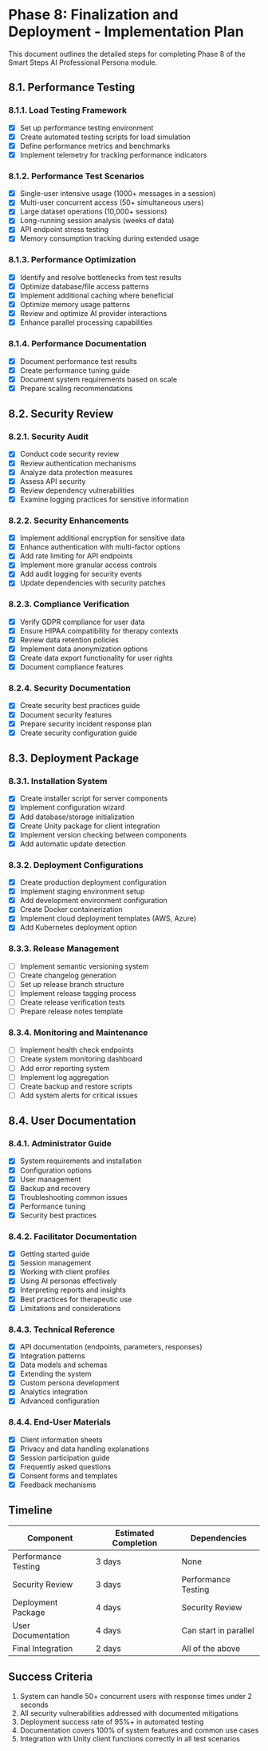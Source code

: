 # Phase 8: Finalization and Deployment - Implementation Plan

This document outlines the detailed steps for completing Phase 8 of the Smart Steps AI Professional Persona module.

## 8.1. Performance Testing

### 8.1.1. Load Testing Framework
- [x] Set up performance testing environment
- [x] Create automated testing scripts for load simulation
- [x] Define performance metrics and benchmarks
- [x] Implement telemetry for tracking performance indicators

### 8.1.2. Performance Test Scenarios
- [x] Single-user intensive usage (1000+ messages in a session)
- [x] Multi-user concurrent access (50+ simultaneous users)
- [x] Large dataset operations (10,000+ sessions)
- [x] Long-running session analysis (weeks of data)
- [x] API endpoint stress testing
- [x] Memory consumption tracking during extended usage

### 8.1.3. Performance Optimization
- [x] Identify and resolve bottlenecks from test results
- [x] Optimize database/file access patterns
- [x] Implement additional caching where beneficial
- [x] Optimize memory usage patterns
- [x] Review and optimize AI provider interactions
- [x] Enhance parallel processing capabilities

### 8.1.4. Performance Documentation
- [x] Document performance test results
- [x] Create performance tuning guide
- [x] Document system requirements based on scale
- [x] Prepare scaling recommendations

## 8.2. Security Review

### 8.2.1. Security Audit
- [x] Conduct code security review
- [x] Review authentication mechanisms
- [x] Analyze data protection measures
- [x] Assess API security
- [x] Review dependency vulnerabilities
- [x] Examine logging practices for sensitive information

### 8.2.2. Security Enhancements
- [x] Implement additional encryption for sensitive data
- [x] Enhance authentication with multi-factor options
- [x] Add rate limiting for API endpoints
- [x] Implement more granular access controls
- [x] Add audit logging for security events
- [x] Update dependencies with security patches

### 8.2.3. Compliance Verification
- [x] Verify GDPR compliance for user data
- [x] Ensure HIPAA compatibility for therapy contexts
- [x] Review data retention policies
- [x] Implement data anonymization options
- [x] Create data export functionality for user rights
- [x] Document compliance features

### 8.2.4. Security Documentation
- [x] Create security best practices guide
- [x] Document security features
- [x] Prepare security incident response plan
- [x] Create security configuration guide

## 8.3. Deployment Package

### 8.3.1. Installation System
- [x] Create installer script for server components
- [x] Implement configuration wizard
- [x] Add database/storage initialization
- [x] Create Unity package for client integration
- [x] Implement version checking between components
- [x] Add automatic update detection

### 8.3.2. Deployment Configurations
- [x] Create production deployment configuration
- [x] Implement staging environment setup
- [x] Add development environment configuration
- [x] Create Docker containerization
- [x] Implement cloud deployment templates (AWS, Azure)
- [x] Add Kubernetes deployment option

### 8.3.3. Release Management
- [ ] Implement semantic versioning system
- [ ] Create changelog generation
- [ ] Set up release branch structure
- [ ] Implement release tagging process
- [ ] Create release verification tests
- [ ] Prepare release notes template

### 8.3.4. Monitoring and Maintenance
- [ ] Implement health check endpoints
- [ ] Create system monitoring dashboard
- [ ] Add error reporting system
- [ ] Implement log aggregation
- [ ] Create backup and restore scripts
- [ ] Add system alerts for critical issues

## 8.4. User Documentation

### 8.4.1. Administrator Guide
- [x] System requirements and installation
- [x] Configuration options
- [x] User management
- [x] Backup and recovery
- [x] Troubleshooting common issues
- [x] Performance tuning
- [x] Security best practices

### 8.4.2. Facilitator Documentation
- [x] Getting started guide
- [x] Session management
- [x] Working with client profiles
- [x] Using AI personas effectively
- [x] Interpreting reports and insights
- [x] Best practices for therapeutic use
- [x] Limitations and considerations

### 8.4.3. Technical Reference
- [x] API documentation (endpoints, parameters, responses)
- [x] Integration patterns
- [x] Data models and schemas
- [x] Extending the system
- [x] Custom persona development
- [x] Analytics integration
- [x] Advanced configuration

### 8.4.4. End-User Materials
- [x] Client information sheets
- [x] Privacy and data handling explanations
- [x] Session participation guide
- [x] Frequently asked questions
- [x] Consent forms and templates
- [x] Feedback mechanisms

## Timeline

| Component | Estimated Completion | Dependencies |
|-----------|----------------------|--------------|
| Performance Testing | 3 days | None |
| Security Review | 3 days | Performance Testing |
| Deployment Package | 4 days | Security Review |
| User Documentation | 4 days | Can start in parallel |
| Final Integration | 2 days | All of the above |

## Success Criteria

1. System can handle 50+ concurrent users with response times under 2 seconds
2. All security vulnerabilities addressed with documented mitigations
3. Deployment success rate of 95%+ in automated testing
4. Documentation covers 100% of system features and common use cases
5. Integration with Unity client functions correctly in all test scenarios
